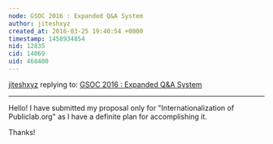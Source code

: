 ```yaml
---
node: GSOC 2016 : Expanded Q&A System
author: jiteshxyz
created_at: 2016-03-25 19:40:54 +0000
timestamp: 1458934854
nid: 12835
cid: 14069
uid: 468400
---
```




[jiteshxyz](../profile/jiteshxyz) replying to: [GSOC 2016 : Expanded Q&A System](../notes/jiteshxyz/03-11-2016/gsoc-2016-expanded-q-a-system)

----
Hello! I have submitted my proposal only for "Internationalization of Publiclab.org" as I have a definite plan for accomplishing it. 

Thanks!